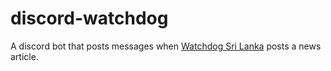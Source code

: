 # discord-watchdog

A discord bot that posts messages when [Watchdog Sri Lanka](https://watchdog.paladinanalytics.com/) posts a news article.
